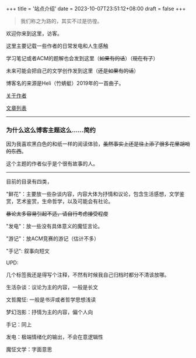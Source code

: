 +++
title = '站点介绍'
date = 2023-10-07T23:51:12+08:00
draft = false
+++

> 我们称之为路的，其实不过是彷徨。

欢迎你来到这里，访客。

这里主要记载一些作者的日常发电和人生感触

学习笔记或者ACM的题解也会发到这里（~~如果有的话~~）（~~现在有了~~）

未来可能会把自己的文学创作发到这里（~~还是如果有的话~~）

博客名的来源是Heli（竹蜻蜓）2019年的一首曲子。

[关于作者](https://Satori5ama.github.io/about/)

[文章列表](https://Satori5ama.github.io/posts/)

___

### 为什么这么博客主题这么……简约

因为我喜欢黑白色的和纸一样的阅读体验，~~虽然事实上还是往上添了很多花里胡哨的东西~~。

这个主题的作者似乎是个很有故事的人。

___

目前的目录有四类，

"鲜花"：主要放一些杂谈内容，内容大体为抒情和议论，包含生活感想，文学鉴赏，艺术鉴赏，生命哲学，以及可能会有社论。

~~暴论太多容易引起不适，请自行考虑接受程度~~

"发电"：放一些没有具体意义的魔怔言论。

"游记"：放ACM竞赛的游记（估计不多）

"手记": 叙事向短文

UPD:

几个标签我还是得写个注释，不然有时候我自己归档时都分不清该放哪。

生活杂谈：议论为主的内容，一般是长文

文哲魔怔: 一般是书评或者哲学思想浅读

梦幻泡影：抒情为主的内容，偏个人向

手记：同上

发电：极端情绪化的输出，不会在意逻辑性

魔怔文学：字面意思

